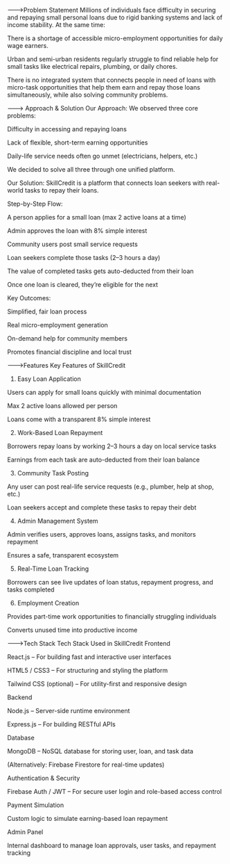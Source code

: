 --->Problem Statement
Millions of individuals face difficulty in securing and repaying small personal loans due to rigid banking systems and lack of income stability.
At the same time:

There is a shortage of accessible micro-employment opportunities for daily wage earners.

Urban and semi-urban residents regularly struggle to find reliable help for small tasks like electrical repairs, plumbing, or daily chores.

There is no integrated system that connects people in need of loans with micro-task opportunities that help them earn and repay those loans simultaneously, while also solving community problems.

---> Approach & Solution
 Our Approach:
We observed three core problems:

Difficulty in accessing and repaying loans

Lack of flexible, short-term earning opportunities

Daily-life service needs often go unmet (electricians, helpers, etc.)

We decided to solve all three through one unified platform.

 Our Solution:
SkillCredit is a platform that connects loan seekers with real-world tasks to repay their loans.

 Step-by-Step Flow:

A person applies for a small loan (max 2 active loans at a time)

Admin approves the loan with 8% simple interest

Community users post small service requests

Loan seekers complete those tasks (2–3 hours a day)

The value of completed tasks gets auto-deducted from their loan

Once one loan is cleared, they’re eligible for the next

 Key Outcomes:

Simplified, fair loan process

Real micro-employment generation

On-demand help for community members

Promotes financial discipline and local trust

--->Features
 Key Features of SkillCredit
  1. Easy Loan Application

Users can apply for small loans quickly with minimal documentation

Max 2 active loans allowed per person

Loans come with a transparent 8% simple interest

 2. Work-Based Loan Repayment

Borrowers repay loans by working 2–3 hours a day on local service tasks

Earnings from each task are auto-deducted from their loan balance

 3. Community Task Posting

Any user can post real-life service requests (e.g., plumber, help at shop, etc.)

Loan seekers accept and complete these tasks to repay their debt

 4. Admin Management System

Admin verifies users, approves loans, assigns tasks, and monitors repayment

Ensures a safe, transparent ecosystem

 5. Real-Time Loan Tracking

Borrowers can see live updates of loan status, repayment progress, and tasks completed

 6. Employment Creation

Provides part-time work opportunities to financially struggling individuals

Converts unused time into productive income

--->Tech Stack
Tech Stack Used in SkillCredit
 Frontend

React.js – For building fast and interactive user interfaces

HTML5 / CSS3 – For structuring and styling the platform

Tailwind CSS (optional) – For utility-first and responsive design

 Backend

Node.js – Server-side runtime environment

Express.js – For building RESTful APIs

 Database

MongoDB – NoSQL database for storing user, loan, and task data

(Alternatively: Firebase Firestore for real-time updates)

 Authentication & Security

Firebase Auth / JWT – For secure user login and role-based access control

 Payment Simulation

Custom logic to simulate earning-based loan repayment

 Admin Panel

Internal dashboard to manage loan approvals, user tasks, and repayment tracking


